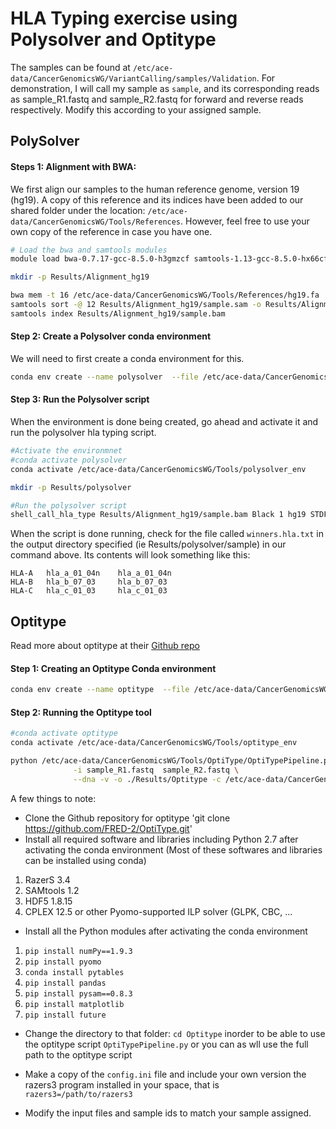 # HLA Typing exercise using Polysolver and Optitype

The samples can be found at `/etc/ace-data/CancerGenomicsWG/VariantCalling/samples/Validation`. For demonstration, I will call my sample as `sample`, and its corresponding reads as sample_R1.fastq and sample_R2.fastq for forward and reverse reads respectively. Modify this according to your assigned sample.

## PolySolver

#### Steps 1: Alignment with BWA:
We first align our samples to the human reference genome, version 19 (hg19). A copy of this reference and its indices have been added to our shared folder under the location: `/etc/ace-data/CancerGenomicsWG/Tools/References`. However, feel free to use your own copy of the reference in case you have one.

```bash
# Load the bwa and samtools modules
module load bwa-0.7.17-gcc-8.5.0-h3gmzcf samtools-1.13-gcc-8.5.0-hx66cfb

mkdir -p Results/Alignment_hg19

bwa mem -t 16 /etc/ace-data/CancerGenomicsWG/Tools/References/hg19.fa  sample_R1.fastq sample_R2.fastq  -o Results/Alignment_hg19/sample.sam
samtools sort -@ 12 Results/Alignment_hg19/sample.sam -o Results/Alignment_hg19/sample.bam
samtools index Results/Alignment_hg19/sample.bam
```

#### Step 2: Create a Polysolver conda environment
We will need to first create a conda environment for this. 

```bash
conda env create --name polysolver  --file /etc/ace-data/CancerGenomicsWG/Tools/polysolver.yml --yes
```

#### Step 3: Run the Polysolver script

When the environment is done being created, go ahead and activate it and run the polysolver hla typing script. 

```bash
#Activate the environmnet
#conda activate polysolver
conda activate /etc/ace-data/CancerGenomicsWG/Tools/polysolver_env

mkdir -p Results/polysolver

#Run the polysolver script
shell_call_hla_type Results/Alignment_hg19/sample.bam Black 1 hg19 STDFQ 0 Results/polysolver/sample
```

When the script is done running, check for the file called `winners.hla.txt` in the output directory specified (ie Results/polysolver/sample) in our command above.
Its contents will look something like this:

```
HLA-A   hla_a_01_04n    hla_a_01_04n
HLA-B   hla_b_07_03     hla_b_07_03
HLA-C   hla_c_01_03     hla_c_01_03
```

## Optitype
Read more about optitype at their [Github repo](https://github.com/FRED-2/OptiType)

#### Step 1: Creating an Optitype Conda environment

```bash
conda env create --name optitype  --file /etc/ace-data/CancerGenomicsWG/Tools/optitype.yml --yes
```

#### Step 2: Running the Optitype tool

```bash
#conda activate optitype
conda activate /etc/ace-data/CancerGenomicsWG/Tools/optitype_env

python /etc/ace-data/CancerGenomicsWG/Tools/OptiType/OptiTypePipeline.py \
              -i sample_R1.fastq  sample_R2.fastq \
              --dna -v -o ./Results/Optitype -c /etc/ace-data/CancerGenomicsWG/Tools/OptiType/config.ini --prefix sample
```

A few things to note:
- Clone the Github repository for optitype 'git clone https://github.com/FRED-2/OptiType.git'
- Install all required software and libraries including Python 2.7 after activating the conda environment (Most of these softwares and libraries can be installed using conda)
1. RazerS 3.4 
2. SAMtools 1.2
3. HDF5 1.8.15
4. CPLEX 12.5 or other Pyomo-supported ILP solver (GLPK, CBC, ...
   
- Install all the Python modules after activating the conda environment
1. `pip install numPy==1.9.3 `
2. `pip install pyomo`
3. `conda install pytables`
4. `pip install pandas `
5. `pip install pysam==0.8.3`
6. `pip install matplotlib `
7. `pip install future`
   
- Change the directory to that folder: ` cd Optitype `  inorder to be able to use the optitype script `OptiTypePipeline.py` or you can as wll use the full path to the optitype script
  
- Make a copy of the `config.ini` file and include your own version the razers3 program installed in your space, that is `razers3=/path/to/razers3`
  
- Modify the input files and sample ids to match your sample assigned.
